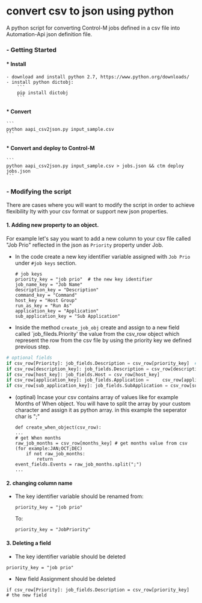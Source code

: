 # convert csv to json using python
A python script for converting Control-M jobs defined in a csv file into Automation-Api json definition file.


### - Getting Started
#### * Install
    - download and install python 2.7, https://www.python.org/downloads/
    - install python dictobj:
        ```
        pip install dictobj
        ```

#### * Convert
    ```
    python aapi_csv2json.py input_sample.csv
    ```

#### * Convert and deploy to Control-M
    ```
    python aapi_csv2json.py input_sample.csv > jobs.json && ctm deploy jobs.json
    ```

### - Modifying the script
There are cases where you will want to modify the script in order to achieve flexibility lty with your csv format or support new json properties.
#### 1. Adding new property to an object.
For example let's say you want to add a new column to your csv file called "Job Prio" reflected in the json as `Priority` property under Job.
* In the code create a new key identifier variable assigned with `Job Prio` under `#job keys` section.
    ```
    # job keys
    priority_key = "job prio"  # the new key identifier
    job_name_key = "Job Name"
    description_key = "Description"
    command_key = "Command"
    host_key = "Host Group"
    run_as_key = "Run As"
    application_key = "Application"
    sub_application_key = "Sub Application"
    ```
* Inside the method `create_job_obj` create and assign to a new field called `job_fileds.Priority' the value from the csv_row object which represent the row from the csv file by using the priority key we defined previous step.
```python
# optional fields
if csv_row[Priority]: job_fields.Description = csv_row[priority_key]  # the new field
if csv_row[description_key]: job_fields.Description = csv_row[description_key]
if csv_row[host_key]: job_fields.Host = csv_row[host_key]
if csv_row[application_key]: job_fields.Application =     csv_row[application_key]
if csv_row[sub_application_key]: job_fields.SubApplication = csv_row[sub_application_key]
```
* (optinal) Incase your csv contains array of values like for example Months of When object. You will have to split the array by your custom character and assign it as python array. in this example the seperator char is ";"
    ```
    def create_when_object(csv_row):
    ...
    # get When months
    raw_job_months = csv_row[months_key] # get months value from csv (for example:JAN;OCT;DEC)
        if not raw_job_months:
            return
    event_fields.Events = raw_job_months.split(";")
    ...
    ```
#### 2. changing column name
* The key identifier variable should be renamed
from:
    ```
    priority_key = "job prio"
    ```
    To:

    ```
    priority_key = "JobPriority"
    ```

#### 3. Deleting a field
* The key identifier variable should be deleted
```
priority_key = "job prio"
```
* New field Assignment should be deleted
```
if csv_row[Priority]: job_fields.Description = csv_row[priority_key]  # the new field
```

